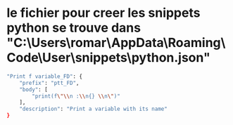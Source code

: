 # le fichier pour creer les snippets python se trouve dans "C:\Users\romar\AppData\Roaming\Code\User\snippets\python.json"
```bash
"Print f variable_FD": {
	"prefix": "ptt_FD",
    "body": [
		"print(f\"\\n :\\n{} \\n\")"
    ],
    "description": "Print a variable with its name"
}
```